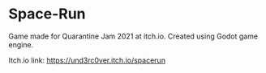 # Space-Run

Game made for Quarantine Jam 2021 at itch.io. Created using Godot game engine.

Itch.io link: https://und3rc0ver.itch.io/spacerun
